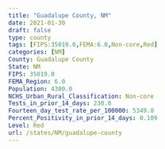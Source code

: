 ```yaml
---
title: "Guadalupe County, NM"
date: 2021-01-30
draft: false
type: county
tags: [FIPS:35019.0,FEMA:6.0,Non-core,Red]
categories: [NM]
County: Guadalupe County
State: NM
FIPS: 35019.0
FEMA_Region: 6.0
Population: 4300.0
NCHS_Urban_Rural_Classification: Non-core
Tests_in_prior_14_days: 230.0
Fourteen_day_test_rate_per_100000: 5349.0
Percent_Positivity_in_prior_14_days: 0.109
Level: Red
url: /states/NM/guadalupe-county
---
```




